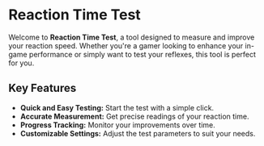 # Reaction Time Test

Welcome to **Reaction Time Test**, a tool designed to measure and improve your reaction speed. Whether you're a gamer looking to enhance your in-game performance or simply want to test your reflexes, this tool is perfect for you.

## Key Features

- **Quick and Easy Testing:** Start the test with a simple click.
- **Accurate Measurement:** Get precise readings of your reaction time.
- **Progress Tracking:** Monitor your improvements over time.
- **Customizable Settings:** Adjust the test parameters to suit your needs.
